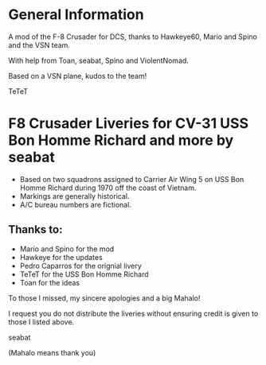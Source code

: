 # General Information

A mod of the F-8 Crusader for DCS, thanks to Hawkeye60, Mario and Spino and the VSN team.

With help from Toan, seabat, Spino and ViolentNomad.

Based on a VSN plane, kudos to the team!

TeTeT

# F8 Crusader Liveries for CV-31 USS Bon Homme Richard and more by seabat

- Based on two squadrons assigned to Carrier Air Wing 5 on USS Bon Homme Richard during 1970 off the coast of Vietnam.
- Markings are generally historical.
- A/C bureau numbers are fictional.

## Thanks to:

- Mario and Spino for the mod
- Hawkeye for the updates
- Pedro Caparros for the orignial livery
- TeTeT for the USS Bon Homme Richard
- Toan for the ideas

To those I missed, my sincere apologies and a big Mahalo!

I request you do not distribute the liveries without ensuring credit is given to those I listed above.

seabat

(Mahalo means thank you)
